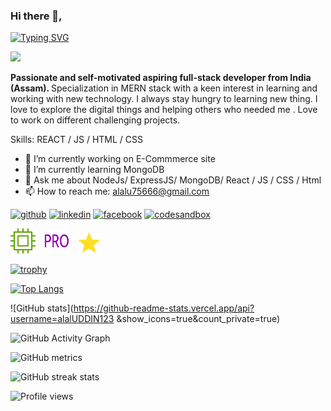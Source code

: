 ### Hi there 👋,
[![Typing SVG](https://readme-typing-svg.demolab.com/?lines=Welcome+To+My+Github+Profile;I+'m+A+Mern+Stack+Developer)](https://git.io/typing-svg)

![](https://camo.githubusercontent.com/fcd090c9c08f460ac582d371fdd3f55ebeeb9dee107b68b42786a4b4cc0a1fd0/687474703a2f2f70726f70756c736976652e696e2f6173736574732f696d672f736572766963652d69636f6e2f7765622e676966)



<b>Passionate and self-motivated aspiring full-stack developer from India (Assam). </b> Specialization in MERN stack with a keen interest in learning and working with new technology. I always stay hungry to learning new thing. I love to explore the  digital things and helping others who needed me . Love to work on different challenging projects.

Skills: REACT / JS / HTML / CSS

- 🔭 I’m currently working on E-Commmerce site
- 🌱 I’m currently learning MongoDB
- 💬 Ask me about NodeJs/ ExpressJS/ MongoDB/ React / JS / CSS / Html 
- 📫 How to reach me: alalu75666@gmail.com  


[<img src='https://cdn.jsdelivr.net/npm/simple-icons@3.0.1/icons/github.svg' alt='github' height='40'>](https://github.com/alalUDDIN123 )  [<img src='https://cdn.jsdelivr.net/npm/simple-icons@3.0.1/icons/linkedin.svg' alt='linkedin' height='40'>](https://www.linkedin.com/in/https://www.linkedin.com/in/alal-uddin-066444206//)  [<img src='https://cdn.jsdelivr.net/npm/simple-icons@3.0.1/icons/facebook.svg' alt='facebook' height='40'>](https://www.facebook.com/https://www.facebook.com/profile.php?id=100045088633988)  [<img src='https://cdn.jsdelivr.net/npm/simple-icons@3.0.1/icons/codesandbox.svg' alt='codesandbox' height='40'>](https://codesandbox.io/u/https://codesandbox.io/dashboard/home?workspace=60b7200b-5ce6-43cb-8b51-cbda3b479e53)  

<a href='https://docs.github.com/en/developers'><img src='https://raw.githubusercontent.com/acervenky/animated-github-badges/master/assets/devbadge.gif' width='40' height='40'></a> <a href='https://github.com/pricing'><img src='https://raw.githubusercontent.com/acervenky/animated-github-badges/master/assets/pro.gif' width='40' height='40'></a> <a href='https://stars.github.com/'><img src='https://raw.githubusercontent.com/acervenky/animated-github-badges/master/assets/starbadge.gif' width='35' height='35'></a> 

[![trophy](https://github-profile-trophy.vercel.app/?username=alalUDDIN123 )](https://github.com/ryo-ma/github-profile-trophy)

[![Top Langs](https://github-readme-stats.vercel.app/api/top-langs/?username=alalUDDIN123 )](https://github.com/anuraghazra/github-readme-stats)

![GitHub stats](https://github-readme-stats.vercel.app/api?username=alalUDDIN123 &show_icons=true&count_private=true)  

![GitHub Activity Graph](https://activity-graph.herokuapp.com/graph?username=alalUDDIN123 )  

![GitHub metrics](https://metrics.lecoq.io/alalUDDIN123 )  

![GitHub streak stats](https://github-readme-streak-stats.herokuapp.com/?user=alalUDDIN123 )  

![Profile views](https://gpvc.arturio.dev/alalUDDIN123 )  
